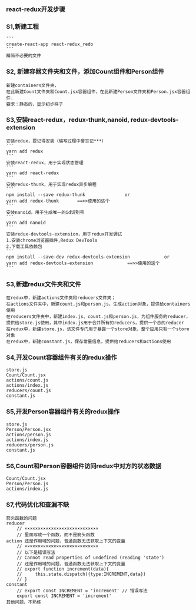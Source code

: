 ### react-redux开发步骤

### S1,新建工程
    ```
    create-react-app react-redux_redo
    ```
    精简不必要的文件
### S2, 新建容器文件夹和文件，添加Count组件和Person组件
    新建containers文件夹，
    在此新建Count文件夹和Count.jsx容器组件，在此新建Person文件夹和Person.jsx容器组件.
    要求：静态的，显示初步样子

### S3,安装react-redux，redux-thunk,nanoid, redux-devtools-extension
    安装redux，要记得安装（编写过程中曾忘记***）
    ```
    yarn add redux
    ```
    安装react-redux，用于实现状态管理
    ```
    yarn add react-redux
    ```
    安装redux-thunk，用于实现redux异步编程
    ```
    npm install --save redux-thunk               or
    yarn add redux-thunk       ==>>使用的这个
    ```
    安装nanoid，用于生成唯一的id识别号
    ```
    yarn add nanoid
    ```
    安装redux-devtools-extension，用于redux开发调试
    1.安装chrome浏览器插件,Redux DevTools
    2.下载工具依赖包
    ```
    npm install --save-dev redux-devtools-extension             or
    yarn add redux-devtools-extension             ==>>使用的这个
    ```
### S3,新建redux文件夹和文件
    在redux中，新建actions文件夹和reducers文件夹；
    在actions文件夹中，新建count.js和person.js，生成action对象，提供给containers使用
    在reducers文件夹中，新建index.js、count.js和person.js，为组件服务的reducer，提供给store.js使用，其中index.js用于合并所有的reducers，提供一个总的reducer
    在redux中，新建store.js，该文件专门用于暴露一个store对象，整个应用只有一个store对象
    在redux中，新建constant.js，保存常量信息，提供给reducers和actions使用

### S4,开发Count容器组件有关的redux操作
    store.js
    Count/Count.jsx
    actions/count.js
    actions/index.js
    reducers/count.js
    constant.js


### S5,开发Person容器组件有关的redux操作
    store.js
    Person/Person.jsx
    actions/person.js
    actions/index.js
    reducers/person.js
    constant.js

### S6,Count和Person容器组件访问redux中对方的状态数据
    Count/Count.jsx
    Person/Person.js
    actions/index.js

### S7,代码优化和查漏不缺
    箭头函数的问题
    reducer 
        // ××××××××××××××××××××××××××××
        // 里面写成一个函数，而不是箭头函数
    action 还是作用域的问题，普通函数无法获取上下文的变量
        // ××××××××××××××××××××××××××××
        // 以下是错误写法
        // Cannot read properties of undefined (reading 'state')
        // 还是作用域的问题，普通函数无法获取上下文的变量
        // export function increment(data){
        //     this.state.dispatch({type:INCREMENT,data})
        // }
    constant
        // export const INCREMENT = 'increment' // 错误写法
        export const INCREMENT = 'increment'
    其他问题，不熟练